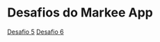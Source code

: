 # Desafios do Markee App    

[Desafio 5](https://github.com/giovannalinda/markee-app/pull/1)
[Desafio 6](https://github.com/giovannalinda/markee-app/pull/2)